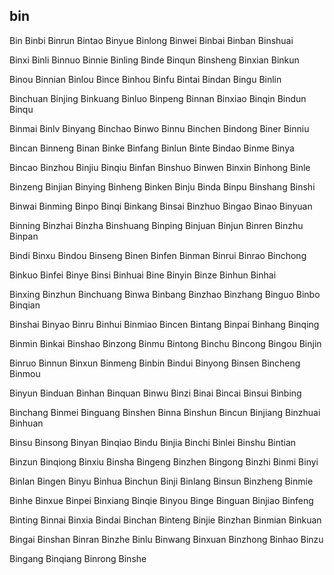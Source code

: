 bin
---

Bin Binbi Binrun Bintao Binyue Binlong Binwei Binbai Binban Binshuai

Binxi Binli Binnuo Binnie Binling Binde Binqun Binsheng Binxian Binkun

Binou Binnian Binlou Bince Binhou Binfu Bintai Bindan Bingu Binlin

Binchuan Binjing Binkuang Binluo Binpeng Binnan Binxiao Binqin Bindun Binqu

Binmai Binlv Binyang Binchao Binwo Binnu Binchen Bindong Biner Binniu

Bincan Binneng Binan Binke Binfang Binlun Binte Bindao Binme Binya

Bincao Binzhou Binjiu Binqiu Binfan Binshuo Binwen Binxin Binhong Binle

Binzeng Binjian Binying Binheng Binken Binju Binda Binpu Binshang Binshi

Binwai Binming Binpo Binqi Binkang Binsai Binzhuo Bingao Binao Binyuan

Binning Binzhai Binzha Binshuang Binping Binjuan Binjun Binren Binzhu Binpan

Bindi Binxu Bindou Binseng Binen Binfen Binman Binrui Binrao Binchong

Binkuo Binfei Binye Binsi Binhuai Bine Binyin Binze Binhun Binhai

Binxing Binzhun Binchuang Binwa Binbang Binzhao Binzhang Binguo Binbo   Binqian

Binshai Binyao Binru Binhui Binmiao Bincen Bintang Binpai Binhang Binqing

Binmin Binkai Binshao Binzong Binmu Bintong Binchu Bincong Bingou Binjin

Binruo Binnun Binxun Binmeng Binbin Bindui Binyong Binsen Bincheng Binmou

Binyun Binduan Binhan Binquan Binwu Binzi Binai Bincai Binsui Binbing

Binchang Binmei Binguang Binshen Binna Binshun Bincun Binjiang Binzhuai Binhuan

Binsu Binsong Binyan Binqiao Bindu Binjia Binchi Binlei Binshu Bintian

Binzun Binqiong Binxiu Binsha Bingeng Binzhen Bingong Binzhi Binmi Binyi

Binlan Bingen Binyu Binhua Binchun Binji Binlang Binsun Binzheng Binmie

Binhe Binxue Binpei Binxiang Binqie Binyou Binge Binguan Binjiao Binfeng

Binting Binnai Binxia Bindai Binchan Binteng Binjie Binzhan Binmian Binkuan

Bingai Binshan Binran Binzhe Binlu Binwang Binxuan Binzhong Binhao Binzu

Bingang Binqiang Binrong Binshe 